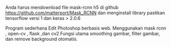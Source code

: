 Anda harus mendownload file mask-rcnn h5 di github https://github.com/matterport/Mask_RCNN dan menginstall library pastikan tensorflow versi 1 dan keras > 2.0.6

Program sederhana Edit Photoshop berbasis web.
Menggunakan mask rcnn , open-cv , flask ,dan cv2
Fungsi utama smoothing gambar, filter gambar, dan remove background otomatis.
